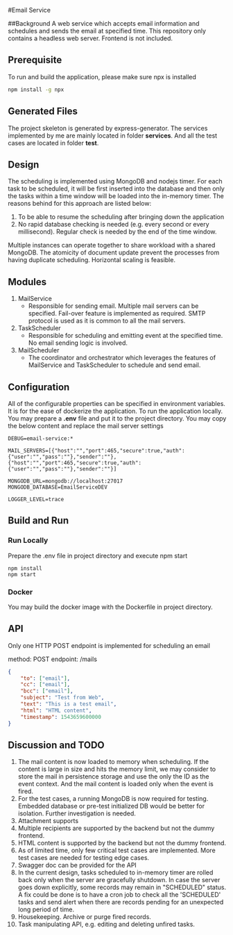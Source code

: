 #Email Service

##Background
A web service which accepts email information and schedules and sends the email at specified time. This repository only contains a headless web server. Frontend is not included.

## Prerequisite
To run and build the application, please make sure npx is installed

```bash
npm install -g npx
```

## Generated Files
The project skeleton is generated by express-generator. The services implemented by me are mainly located in folder __services__. And all the test cases are located in folder __test__.

## Design
The scheduling is implemented using MongoDB and nodejs timer. For each task to be scheduled, it will be first inserted into the database and then only the tasks within a time window will be loaded into the in-memory timer. The reasons behind for this approach are listed below:

1. To be able to resume the scheduling after bringing down the application
2. No rapid database checking is needed (e.g. every second or every millisecond). Regular check is needed by the end of the time window.

Multiple instances can operate together to share workload with a shared MongoDB. The atomicity of document update prevent the processes from having duplicate scheduling. Horizontal scaling is feasible.

## Modules
1. MailService
    * Responsible for sending email. Multiple mail servers can be specified. Fail-over feature is implemented as required. SMTP protocol is used as it is common to all the mail servers.
2. TaskScheduler
    * Responsible for scheduling and emitting event at the specified time. No email sending logic is involved.
3. MailScheduler
    * The coordinator and orchestrator which leverages the features of MailService and TaskScheduler to schedule and send email.
    
## Configuration
All of the configurable properties can be specified in environment variables. It is for the ease of dockerize the application.
To run the application locally. You may prepare a __.env__ file and put it to the project directory. You may copy the below content and replace the mail server settings 

```dotenv
DEBUG=email-service:*

MAIL_SERVERS=[{"host":"","port":465,"secure":true,"auth":{"user":"","pass":""},"sender":""},{"host":"","port":465,"secure":true,"auth":{"user":"","pass":""},"sender":""}]

MONGODB_URL=mongodb://localhost:27017
MONGODB_DATABASE=EmailServiceDEV

LOGGER_LEVEL=trace

```
    
## Build and Run
 
### Run Locally
Prepare the .env file in project directory and execute npm start
 ```
npm install
npm start
``` 

### Docker
You may build the docker image with the Dockerfile in project directory.

## API
Only one HTTP POST endpoint is implemented for scheduling an email

method: POST
endpoint: /mails

```json
{
	"to": ["email"],
	"cc": ["email"],
	"bcc": ["email"],
	"subject": "Test from Web",
	"text": "This is a test email",
	"html": "HTML content",
	"timestamp": 1543659600000
}
```

## Discussion and TODO
1. The mail content is now loaded to memory when scheduling. If the content is large in size and hits the memory limit, we may consider to store the mail in persistence storage and use the only the ID as the event context. And the mail content is loaded only when the event is fired.
2. For the test cases, a running MongoDB is now required for testing. Embedded database or pre-test initialized DB would be better for isolation. Further investigation is needed.
3. Attachment supports
4. Multiple recipients are supported by the backend but not the dummy frontend.
5. HTML content is supported by the backend but not the dummy frontend.
6. As of limited time, only few critical test cases are implemented. More test cases are needed for testing edge cases.  
7. Swagger doc can be provided for the API
8. In the current design, tasks scheduled to in-memory timer are rolled back only when the server are gracefully shutdown. In case the server goes down explicitly, some records may remain in "SCHEDULED" status. A fix could be done is to have a cron job to check all the 'SCHEDULED' tasks and send alert when there are records pending for an unexpected long period of time.
9. Housekeeping. Archive or purge fired records.
10. Task manipulating API, e.g. editing and deleting unfired tasks.
